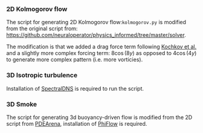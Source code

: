 ### 2D Kolmogorov flow

The script for generating 2D Kolmogorov flow:```kolmogorov.py``` is modified from the original script from: https://github.com/neuraloperator/physics_informed/tree/master/solver.

The modification is that we added a drag force term following [Kochkov et al.](https://www.pnas.org/doi/10.1073/pnas.2101784118) and a slightly more complex forcing term: $8\cos(8y)$ as opposed 
to $4\cos(4y)$ to generate more complex pattern (i.e. more vorticies).

### 3D Isotropic turbulence

Installation of [SpectralDNS](https://github.com/spectralDNS/spectralDNS) is required to run the script.

### 3D Smoke

The script for generating 3d buoyancy-driven flow is modified from the 2D script from [PDEArena](https://github.com/microsoft/pdearena),
installation of [PhiFlow](https://github.com/tum-pbs/PhiFlow) is required. 
